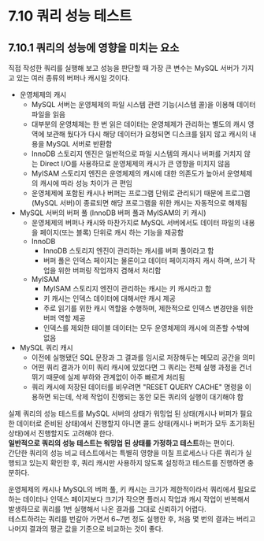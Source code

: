 # 7.10 쿼리 성능 테스트

## 7.10.1 쿼리의 성능에 영향을 미치는 요소

직접 작성한 쿼리를 실행해 보고 성능을 판단할 때 가장 큰 변수는 MySQL 서버가 가지고 있는 여러 종류의 버퍼나 캐시일 것이다.

- 운영체제의 캐시
  - MySQL 서버는 운영체제의 파일 시스템 관련 기능(시스템 콜)을 이용해 데이터 파일을 읽음
  - 대부분의 운영체제는 한 번 읽은 데이터는 운영체제가 관리하는 별도의 캐시 영역에 보관해 뒀다가 다시 해당 데이터가 요청되면 디스크를 읽지 않고 캐시의 내용을 MySQL 서버로 반환함
  - InnoDB 스토리지 엔진은 일반적으로 파일 시스템의 캐시나 버퍼를 거치지 않는 Direct I/O를 사용하므로 운영체제의 캐시가 큰 영향을 미치지 않음
  - MyISAM 스토리지 엔진은 운영체제의 캐시에 대한 의존도가 높아서 운영체제의 캐시에 따라 성능 차이가 큰 편임
  - 운영체제에 포함된 캐시나 버퍼는 프로그램 단위로 관리되기 때문에 프로그램(MySQL 서버)이 종료되면 해당 프로그램을 위한 캐시는 자동적으로 해제됨
- MySQL 서버의 버퍼 풀 (InnoDB 버퍼 풀과 MyISAM의 키 캐시)
  - 운영체제의 버퍼나 캐시와 마찬가지로 MySQL 서버에서도 데이터 파일의 내용을 페이지(또는 블록) 단위로 캐시 하는 기능을 제공함
  - InnoDB
    - InnoDB 스토리지 엔진이 관리하는 캐시를 버퍼 풀이라고 함
    - 버퍼 풀은 인덱스 페이지는 물론이고 데이터 페이지까지 캐시 하며, 쓰기 작업을 위한 버퍼링 작업까지 겸해서 처리함
  - MyISAM
    - MyISAM 스토리지 엔진이 관리하는 캐시는 키 캐시라고 함
    - 키 캐시는 인덱스 데이터에 대해서만 캐시 제공
    - 주로 읽기를 위한 캐시 역할을 수행하며, 제한적으로 인덱스 변경만을 위한 버퍼 역할 제공
    - 인덱스를 제외한 테이블 데이터는 모두 운영체제의 캐시에 의존할 수밖에 없음
- MySQL 쿼리 캐시
  - 이전에 실행됐던 SQL 문장과 그 결과를 임시로 저장해두는 메모리 공간을 의미
  - 어떤 쿼리 결과가 이미 쿼리 캐시에 있었다면 그 쿼리는 전체 실행 과정을 건너뛰기 때문에 실제 부하와 관계없이 아주 빠르게 처리됨
  - 쿼리 캐시에 저장된 데이터를 비우려면 "RESET QUERY CACHE" 명령을 이용하면 되는데, 삭제 작업이 진행되는 동안 모든 쿼리의 실행이 대기해야 함

실제 쿼리의 성능 테스트를 MySQL 서버의 상태가 워밍업 된 상태(캐시나 버퍼가 필요한 데이터로 준비된 상태)에서 진행할지 아니면 콜드 상태(캐시나 버퍼가 모두 초기화된 상태)에서 진행할지도 고려해야 한다.  
**일반적으로 쿼리의 성능 테스트는 워밍업 된 상태를 가정하고 테스트**하는 편이다.  
간단한 쿼리의 성능 비교 테스트에서는 특별히 영향을 미칠 프로세스나 다른 쿼리가 실행되고 있는지 확인한 후, 쿼리 캐시만 사용하지 않도록 설정하고 테스트를 진행하면 충분하다.

운영체제의 캐시나 MySQL의 버퍼 풀, 키 캐시는 크기가 제한적이라서 쿼리에서 필요로 하는 데이터나 인덱스 페이지보다 크기가 작으면 플러시 작업과 캐시 작업이 반복해서 발생하므로 쿼리를 1번 실행해서 나온 결과를 그대로 신뢰하기 어렵다.  
테스트하려는 쿼리를 번갈아 가면서 6~7번 정도 실행한 후, 처음 몇 번의 결과는 버리고 나머지 결과의 평균 값을 기준으로 비교하는 것이 좋다.
